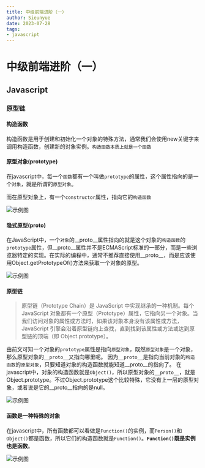 ```yaml
--- 
title: 中级前端进阶（一）
author: Sieunyue
date: 2023-07-28
tags: 
- javascript
--- 
```


# 中级前端进阶（一）
## Javascript
### 原型链
#### 构造函数
构造函数是用于创建和初始化一个对象的特殊方法，通常我们会使用new关键字来调用构造函数，创建新的对象实例。`构造函数本质上就是一个函数`

#### 原型对象(prototype)
在javascript中，每一个`函数`都有一个叫做`prototype`的属性，这个属性指向的是一个`对象`，就是所谓的`原型对象`。

而在原型对象上，有一个`constructor`属性，指向它的`构造函数`

![示例图](https://food-1256333492.cos.ap-guangzhou.myqcloud.com/assets/77c16bcf2237ca9926de5fbff06f7a7d_1690521938012.png)

#### 隐式原型(__proto__)
在JavaScript中，一个`对象`的__proto__属性指向的就是这个对象的`构造函数`的`prototype`属性，但__proto__属性并不是ECMAScript标准的一部分，而是一些浏览器特定的实现。在实际的编程中，通常不推荐直接使用__proto__，而是应该使用Object.getPrototypeOf()方法来获取一个对象的原型。

![示例图](https://food-1256333492.cos.ap-guangzhou.myqcloud.com/assets/5a65dd3493dc5123452cf75d7eff0fb8_1690524256293.png)

#### 原型链
> 原型链（Prototype Chain）是 JavaScript 中实现继承的一种机制。每个 JavaScript 对象都有一个原型（Prototype）属性，它指向另一个对象。当我们访问对象的属性或方法时，如果该对象本身没有该属性或方法，JavaScript 引擎会沿着原型链向上查找，直到找到该属性或方法或达到原型链的顶端（即 Object.prototype）。

由前文可知一个对象的`prototype`属性是指向`原型对象`，既然`原型对象`是一个对象，那么原型对象的`__proto__`又指向哪里呢。
因为`__proto__`是指向当前对象的`构造函数`的`原型对象`，只要知道对象的构造函数就能知道__proto__的指向了。
在javascript中，对象的构造函数就是`Object()`，所以原型对象的`__proto__`，就是Object.prototype。不过Object.prototype这个比较特殊，它没有上一层的原型对象，或者说是它的__proto__指向的是null。

![示例图](https://food-1256333492.cos.ap-guangzhou.myqcloud.com/assets/c77fe59895be6877e090caa58d7b0f4c_1690523110816.png)

#### 函数是一种特殊的对象
在javascript中，所有函数都可以看做是`Function()`的实例，而`Person()`和`Object()`都是函数，所以它们的构造函数就是`Function()`。**`Function()`既是实例也是函数**。

![示例图](https://food-1256333492.cos.ap-guangzhou.myqcloud.com/assets/7246fcdc30522d5af272cb527391cbc7_1690523830827.png)
